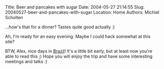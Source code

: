 Title: Beer and pancakes with sugar
Date: 2004-05-27 21:14:55
Slug: 20040527-beer-and-pancakes-with-sugar
Location: Home
Authors: Michiel Scholten

<p>...how's that for a dinner? Tastes quite good actually :)</p>
<p>Ah, I'm ready for an easy evening. Maybe I could hack somewhat at this site?</p>
<p>BTW, Alex, nice days in <a href="http://am.xs4all.nl/drupal/?q=node/view/134">Brazil</a>! It's a little bit early, but at least now you're able to read this ;) Hope you will enjoy the trip and have some interesting meetings and talks :)</p>